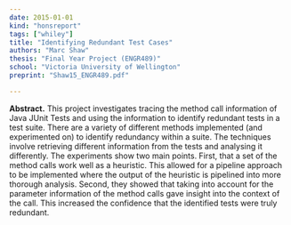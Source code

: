 ```yaml
---
date: 2015-01-01
kind: "honsreport"
tags: ["whiley"]
title: "Identifying Redundant Test Cases"
authors: "Marc Shaw"
thesis: "Final Year Project (ENGR489)"
school: "Victoria University of Wellington"
preprint: "Shaw15_ENGR489.pdf"

---
```


**Abstract.** This project investigates tracing the method call information of Java JUnit Tests and using the information to identify redundant tests in a test suite. There are a variety of different methods implemented (and experimented on) to identify redundancy within a suite. The techniques involve retrieving different information from the tests and analysing it differently. The experiments show two main points. First, that a set of the method calls work well as a heuristic.  This allowed for a pipeline approach to be implemented where the output of the heuristic is pipelined into more thorough analysis. Second, they showed that taking into account for the parameter information of the method calls gave insight into the context of the call. This increased the confidence that the identified tests were truly redundant.



